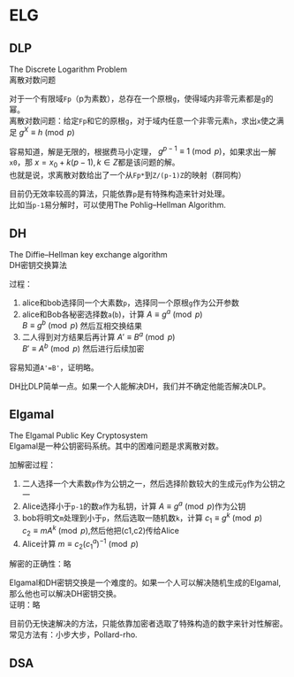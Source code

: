 # ELG  
## DLP   
The Discrete Logarithm Problem   
离散对数问题  

对于一个有限域`Fp`（p为素数），总存在一个原根`g`，使得域内非零元素都是`g`的幂。  
离散对数问题：给定`Fp`和它的原根`g`，对于域内任意一个非零元素`h`，求出`x`使之满足 $g^X\equiv h\pmod p$   

容易知道，解是无限的，根据费马小定理， $g^{p-1}\equiv 1\pmod p$，如果求出一解`x0`，那 $x=x_0+k(p-1),k\in Z$都是该问题的解。   
也就是说，求离散对数给出了一个从`Fp*`到`Z/(p-1)Z`的映射（群同构）    

目前仍无效率较高的算法，只能依靠`p`是有特殊构造来针对处理。  
比如当`p-1`易分解时，可以使用The Pohlig–Hellman Algorithm.   

## DH   
The Diffie–Hellman key exchange algorithm   
DH密钥交换算法   

过程：  
1. alice和bob选择同一个大素数`p`，选择同一个原根`g`作为公开参数
2. alice和Bob各秘密选择数`a`(`b`)，计算 $A\equiv g^a\pmod p$   
   $B\equiv g^b\pmod p$  然后互相交换结果
3. 二人得到对方结果后再计算 $A'\equiv B^a\pmod p$  
   $B'\equiv A^b\pmod p$  然后进行后续加密   

容易知道`A'=B'`，证明略。  

DH比DLP简单一点。如果一个人能解决DH，我们并不确定他能否解决DLP。   

## Elgamal  
The Elgamal Public Key Cryptosystem   
Elgamal是一种公钥密码系统。其中的困难问题是求离散对数。   

加解密过程：
1. 二人选择一个大素数`p`作为公钥之一，然后选择阶数较大的生成元`g`作为公钥之一
2. Alice选择小于`p-1`的数`a`作为私钥，计算 $A\equiv g^a\pmod p$作为公钥
3. bob将明文`m`处理到小于`p`，然后选取一随机数`k`，计算 $c_1\equiv g^k\pmod p$  
   $c_2\equiv mA^k\pmod p$,然后他把(c1,c2)传给Alice
4. Alice计算 $m\equiv c_2(c_1^a)^{-1}\pmod p$   

解密的正确性：略   

Elgamal和DH密钥交换是一个难度的。如果一个人可以解决随机生成的Elgamal,那么他也可以解决DH密钥交换。  
证明：略  

目前仍无快速解决的方法，只能依靠加密者选取了特殊构造的数字来针对性解密。  
常见方法有：小步大步，Pollard-rho.

## DSA   





